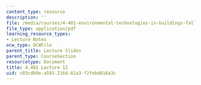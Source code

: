 ```yaml
---
content_type: resource
description: ''
file: /media/courses/4-401-environmental-technologies-in-buildings-fall-2018/c03cdb9ea591216d81a3f2febd616a3c_MIT4_401F18_lec12.pdf
file_type: application/pdf
learning_resource_types:
- Lecture Notes
ocw_type: OCWFile
parent_title: Lecture Slides
parent_type: CourseSection
resourcetype: Document
title: 4.401 Lecture 12
uid: c03cdb9e-a591-216d-81a3-f2febd616a3c
---
```

